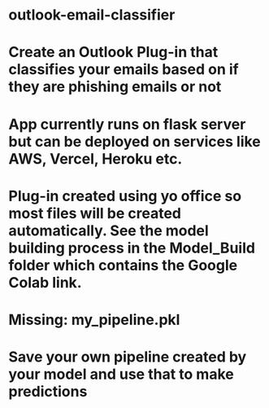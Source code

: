 # outlook-email-classifier
# Create an Outlook Plug-in that classifies your emails based on if they are phishing emails or not
# App currently runs on flask server but can be deployed on services like AWS, Vercel, Heroku etc.
# Plug-in created using yo office so most files will be created automatically. See the model building process in the Model_Build folder which contains the Google Colab link.


# Missing: my_pipeline.pkl 
# Save your own pipeline created by your model and use that to make predictions
